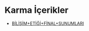 # Karma İçerikler

<!--Index-->

- [BİLİŞİM+ETİĞİ+FİNAL+SUNUMLARI](./B%C4%B0L%C4%B0%C5%9E%C4%B0M%2BET%C4%B0%C4%9E%C4%B0%2BF%C4%B0NAL%2BSUNUMLARI.rar)

<!--Index-->
